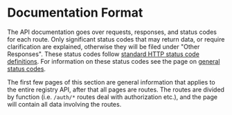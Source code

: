 # Documentation Format

The API documentation goes over requests, responses, and status codes for each route. Only significant status codes that may return data, or require clarification are explained, otherwise they will be filed under "Other Responses". These status codes follow [standard HTTP status code definitions](https://developer.mozilla.org/en-US/docs/Web/HTTP/Status). For information on these status codes see the page on [general status codes](/registry-api/status-codes.md). 

The first few pages of this section are general information that applies to the entire registry API, after that all pages are routes. The routes are divided by function (i.e. `/auth/*` routes deal with authorization etc.), and the page will contain all data involving the routes.